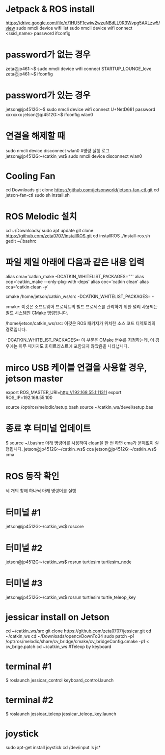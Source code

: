# Jetpack & ROS install
https://drive.google.com/file/d/1HU5F1cwiw2wzuNBdLL9R3Wvpg5AXLzw5/view
sudo nmcli device wifi list
sudo nmcli device wifi connect <ssid_name> password <password>
ifconfig
# password가 없는 경우
zeta@jp461:~$ sudo nmcli device wifi connect STARTUP_LOUNGE_love
zeta@jp461:~$ ifconfig
# password가 있는 경우
jetson@jp4512G:~$ sudo nmcli device wifi connect U+NetD681 password xxxxxxx
jetson@jp4512G:~$ ifconfig wlan0
# 연결을 해제할 때
sudo nmcli device disconnect wlan0
#명령 실행 로그
jetson@jp4512G:~/catkin_ws$ sudo nmcli device disconnect wlan0
# Cooling Fan
cd Downloads
git clone https://github.com/jetsonworld/jetson-fan-ctl.git
cd jetson-fan-ctl
sudo sh install.sh
# ROS Melodic 설치
cd ~/Downloads/
sudo apt update
git clone https://github.com/zeta0707/installROS.git
cd installROS
./install-ros.sh
gedit ~/.bashrc 
# 파일 제일 아래에 다음과 같은 내용 입력
alias cma='catkin_make -DCATKIN_WHITELIST_PACKAGES=""'
alias cop='catkin_make --only-pkg-with-deps'
alias coc='catkin clean'
alias cca='catkin clean -y'

cmake /home/jetson/catkin_ws/src -DCATKIN_WHITELIST_PACKAGES= -

cmake: 이것은 소프트웨어 프로젝트의 빌드 프로세스를 관리하기 위한 널리 사용되는 빌드 시스템인 CMake 명령입니다.

/home/jetson/catkin_ws/src: 이것은 ROS 패키지가 위치한 소스 코드 디렉토리의 경로입니다.

-DCATKIN_WHITELIST_PACKAGES=: 이 부분은 CMake 변수를 지정하는데, 이 경우에는 아무 패키지도 화이트리스트에 포함되지 않았음을 나타냅니다.

# mirco USB 케이블 연결을 사용할 경우, jetson master
export ROS_MASTER_URI=http://192.168.55.1:11311
export ROS_IP=192.168.55.100

source /opt/ros/melodic/setup.bash
source ~/catkin_ws/devel/setup.bas
# 종료 후 터미널 업데이트
$ source ~/.bashrc
아래 명령어를 사용하여 clean을 한 번 하면 cma가 문제없이 실행됩니다.
jetson@jp4512G:~/catkin_ws$ cca
jetson@jp4512G:~/catkin_ws$ cma
# ROS 동작 확인
세 개의 창에 하나씩 아래 명령어를 실행
# 터미널 #1
jetson@jp4512G:~/catkin_ws$ roscore
# 터미널 #2
jetson@jp4512G:~/catkin_ws$ rosrun turtlesim turtlesim_node
# 터미널 #3
jetson@jp4512G:~/catkin_ws$ rosrun turtlesim turtle_teleop_key

# jessicar install on Jetson
cd ~/catkin_ws/src
git clone https://github.com/zeta0707/jessicar.git
cd ~/catkin_ws
cd ~/Downloads/opencvDownTo34
sudo patch -p1 /opt/ros/melodic/share/cv_bridge/cmake/cv_bridgeConfig.cmake -p1 < cv_brige.patch
cd ~/catkin_ws
#Teleop by keyboard
# terminal #1
$ roslaunch jessicar_control keyboard_control.launch

# terminal #2
$ roslaunch jessicar_teleop jessicar_teleop_key.launch
# joystick
sudo apt-get install joystick
cd /dev/input
ls js*
